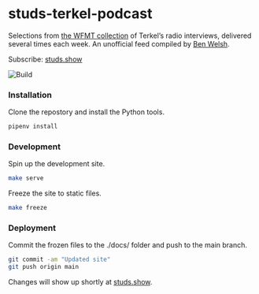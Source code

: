 # studs-terkel-podcast

Selections from [the WFMT collection](https://studsterkel.wfmt.com/) of Terkel’s radio interviews, delivered several times each week. An unofficial feed compiled by [Ben Welsh](https://palewi.re/who-is-ben-welsh/).

Subscribe: [studs.show](https://studs.show/)

![Build](https://github.com/pastpages/studs-terkel-podcast/workflows/Build/badge.svg)

### Installation

Clone the repostory and install the Python tools.

```bash
pipenv install
```

### Development

Spin up the development site.

```bash
make serve
```

Freeze the site to static files.

```bash
make freeze
```

### Deployment

Commit the frozen files to the ./docs/ folder and push to the main branch.

```bash
git commit -am "Updated site"
git push origin main
```

Changes will show up shortly at [studs.show](https://studs.show/).
